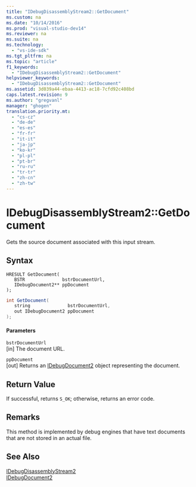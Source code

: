 ```yaml
---
title: "IDebugDisassemblyStream2::GetDocument"
ms.custom: na
ms.date: "10/14/2016"
ms.prod: "visual-studio-dev14"
ms.reviewer: na
ms.suite: na
ms.technology: 
  - "vs-ide-sdk"
ms.tgt_pltfrm: na
ms.topic: "article"
f1_keywords: 
  - "IDebugDisassemblyStream2::GetDocument"
helpviewer_keywords: 
  - "IDebugDisassemblyStream2::GetDocument"
ms.assetid: 3d039a44-ebaa-4413-ac18-7cfd92c408bd
caps.latest.revision: 9
ms.author: "gregvanl"
manager: "ghogen"
translation.priority.mt: 
  - "cs-cz"
  - "de-de"
  - "es-es"
  - "fr-fr"
  - "it-it"
  - "ja-jp"
  - "ko-kr"
  - "pl-pl"
  - "pt-br"
  - "ru-ru"
  - "tr-tr"
  - "zh-cn"
  - "zh-tw"
---
```

# IDebugDisassemblyStream2::GetDocument
Gets the source document associated with this input stream.  
  
## Syntax  
  
```cpp#  
HRESULT GetDocument(   
   BSTR              bstrDocumentUrl,  
   IDebugDocument2** ppDocument  
);  
```  
  
```c#  
int GetDocument(   
   string              bstrDocumentUrl,  
   out IDebugDocument2 ppDocument  
);  
```  
  
#### Parameters  
 `bstrDocumentUrl`  
 [in] The document URL.  
  
 `ppDocument`  
 [out] Returns an [IDebugDocument2](../extensibility/idebugdocument2.md) object representing the document.  
  
## Return Value  
 If successful, returns `S_OK`; otherwise, returns an error code.  
  
## Remarks  
 This method is implemented by debug engines that have text documents that are not stored in an actual file.  
  
## See Also  
 [IDebugDisassemblyStream2](../extensibility/idebugdisassemblystream2.md)   
 [IDebugDocument2](../extensibility/idebugdocument2.md)